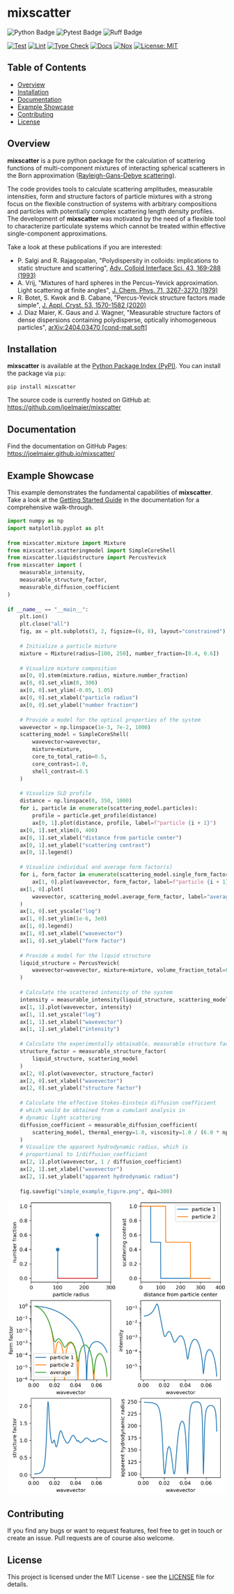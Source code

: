 # mixscatter

![Python Badge](https://img.shields.io/badge/Python-3776AB?logo=python&logoColor=fff&style=for-the-badge)
![Pytest Badge](https://img.shields.io/badge/Pytest-0A9EDC?logo=pytest&logoColor=fff&style=for-the-badge)
![Ruff Badge](https://img.shields.io/badge/Ruff-D7FF64?logo=ruff&logoColor=000&style=for-the-badge)

[![Test](https://github.com/joelmaier/mixscatter/actions/workflows/test.yml/badge.svg)](https://github.com/joelmaier/mixscatter/actions/workflows/test.yml)
[![Lint](https://github.com/joelmaier/mixscatter/actions/workflows/lint.yml/badge.svg)](https://github.com/joelmaier/mixscatter/actions/workflows/lint.yml)
[![Type Check](https://github.com/joelmaier/mixscatter/actions/workflows/type_check.yml/badge.svg)](https://github.com/joelmaier/mixscatter/actions/workflows/type_check.yml)
[![Docs](https://github.com/joelmaier/mixscatter/actions/workflows/docs.yml/badge.svg)](https://github.com/joelmaier/mixscatter/actions/workflows/docs.yml)
[![Nox](https://img.shields.io/badge/%F0%9F%A6%8A-Nox-D85E00.svg)](https://github.com/wntrblm/nox)
[![License: MIT](https://img.shields.io/badge/License-MIT-blue.svg)](https://opensource.org/licenses/MIT)

## Table of Contents
* [Overview](#overview)
* [Installation](#installation)
* [Documentation](#documentation)
* [Example Showcase](#example-showcase)
* [Contributing](#contributing)
* [License](#license)

## Overview

**mixscatter** is a pure python package for the calculation of scattering functions of
multi-component mixtures of interacting spherical scatterers in the Born approximation
([Rayleigh-Gans-Debye scattering](https://en.wikipedia.org/wiki/Rayleigh-Gans_approximation)).

The code provides tools to calculate scattering amplitudes, measurable intensities, form and
structure factors of particle mixtures with a strong focus on the flexible construction of
systems with arbitrary compositions and particles with potentially complex scattering length
density profiles. The development of **mixscatter** was motivated by the need of a flexible
tool to characterize particulate systems which cannot be treated within effective
single-component approximations.

Take a look at these publications if you are interested:

  - P. Salgi and R. Rajagopalan, "Polydispersity in colloids: implications to static structure and
   scattering", [Adv. Colloid Interface Sci. 43, 169-288 (1993)](
   https://doi.org/10.1016/0001-8686(93)80017-6)
  - A. Vrij, "Mixtures of hard spheres in the Percus–Yevick approximation. Light scattering at
    finite angles",  [J. Chem. Phys. 71, 3267-3270 (1979)](https://doi.org/10.1063/1.438756)
  - R. Botet, S. Kwok and B. Cabane, "Percus-Yevick structure factors made simple",
    [J. Appl. Cryst. 53, 1570-1582 (2020)](https://doi.org/10.1107/S1600576720014041)
  - J. Diaz Maier, K. Gaus and J. Wagner, "Measurable structure factors of dense dispersions
    containing polydisperse, optically inhomogeneous particles",
    [arXiv:2404.03470 [cond-mat.soft]](https://doi.org/10.48550/arXiv.2404.03470)

## Installation
**mixscatter** is available at the [Python Package Index (PyPI)](
https://pypi.org/project/mixscatter). You can install the package via `pip`:
```shell
pip install mixscatter
```
The source code is currently hosted on GitHub at: https://github.com/joelmaier/mixscatter

## Documentation

Find the documentation on GitHub Pages: https://joelmaier.github.io/mixscatter/

## Example Showcase

This example demonstrates the fundamental capabilities of **mixscatter**. Take a look at the
[Getting Started Guide](
https://joelmaier.github.io/mixscatter/getting_started/getting-started.html) 
in the documentation for a comprehensive walk-through.

```python
import numpy as np
import matplotlib.pyplot as plt

from mixscatter.mixture import Mixture
from mixscatter.scatteringmodel import SimpleCoreShell
from mixscatter.liquidstructure import PercusYevick
from mixscatter import (
    measurable_intensity,
    measurable_structure_factor,
    measurable_diffusion_coefficient
)

if __name__ == "__main__":
    plt.ion()
    plt.close("all")
    fig, ax = plt.subplots(3, 2, figsize=(6, 8), layout="constrained")

    # Initialize a particle mixture
    mixture = Mixture(radius=[100, 250], number_fraction=[0.4, 0.6])

    # Visualize mixture composition
    ax[0, 0].stem(mixture.radius, mixture.number_fraction)
    ax[0, 0].set_xlim(0, 300)
    ax[0, 0].set_ylim(-0.05, 1.05)
    ax[0, 0].set_xlabel("particle radius")
    ax[0, 0].set_ylabel("number fraction")

    # Provide a model for the optical properties of the system
    wavevector = np.linspace(1e-3, 7e-2, 1000)
    scattering_model = SimpleCoreShell(
        wavevector=wavevector,
        mixture=mixture,
        core_to_total_ratio=0.5,
        core_contrast=1.0,
        shell_contrast=0.5
    )

    # Visualize SLD profile
    distance = np.linspace(0, 350, 1000)
    for i, particle in enumerate(scattering_model.particles):
        profile = particle.get_profile(distance)
        ax[0, 1].plot(distance, profile, label=f"particle {i + 1}")
    ax[0, 1].set_xlim(0, 400)
    ax[0, 1].set_xlabel("distance from particle center")
    ax[0, 1].set_ylabel("scattering contrast")
    ax[0, 1].legend()

    # Visualize individual and average form factor(s)
    for i, form_factor in enumerate(scattering_model.single_form_factor):
        ax[1, 0].plot(wavevector, form_factor, label=f"particle {i + 1}")
    ax[1, 0].plot(
        wavevector, scattering_model.average_form_factor, label="average"
    )
    ax[1, 0].set_yscale("log")
    ax[1, 0].set_ylim(1e-6, 3e0)
    ax[1, 0].legend()
    ax[1, 0].set_xlabel("wavevector")
    ax[1, 0].set_ylabel("form factor")

    # Provide a model for the liquid structure
    liquid_structure = PercusYevick(
        wavevector=wavevector, mixture=mixture, volume_fraction_total=0.45
    )

    # Calculate the scattered intensity of the system
    intensity = measurable_intensity(liquid_structure, scattering_model)
    ax[1, 1].plot(wavevector, intensity)
    ax[1, 1].set_yscale("log")
    ax[1, 1].set_xlabel("wavevector")
    ax[1, 1].set_ylabel("intensity")

    # Calculate the experimentally obtainable, measurable structure factor
    structure_factor = measurable_structure_factor(
        liquid_structure, scattering_model
    )
    ax[2, 0].plot(wavevector, structure_factor)
    ax[2, 0].set_xlabel("wavevector")
    ax[2, 0].set_ylabel("structure factor")

    # Calculate the effective Stokes-Einstein diffusion coefficient
    # which would be obtained from a cumulant analysis in
    # dynamic light scattering
    diffusion_coefficient = measurable_diffusion_coefficient(
        scattering_model, thermal_energy=1.0, viscosity=1.0 / (6.0 * np.pi)
    )
    # Visualize the apparent hydrodynamic radius, which is
    # proportional to 1/diffusion_coefficient
    ax[2, 1].plot(wavevector, 1 / diffusion_coefficient)
    ax[2, 1].set_xlabel("wavevector")
    ax[2, 1].set_ylabel("apparent hydrodynamic radius")

    fig.savefig("simple_example_figure.png", dpi=300)
```

![Example Figure](https://raw.githubusercontent.com/joelmaier/mixscatter/main/examples/simple_example_figure.png "Example figure")

## Contributing

If you find any bugs or want to request features, feel free to get in touch or create an issue.
Pull requests are of course also welcome.

## License

This project is licensed under the MIT License - see the [LICENSE](
https://raw.githubusercontent.com/joelmaier/mixscatter/main/LICENSE) file for details.
